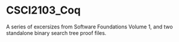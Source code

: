 # CSCI2103_Coq
A series of excersizes from Software Foundations Volume 1, and two standalone binary search tree proof files. 
